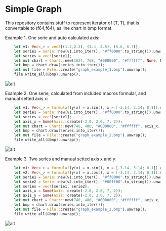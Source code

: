 # Simple Graph
This repository contains stuff to represent iterator of (T, T), that is
convertable to (f64,f64), as line chart in bmp format.

Example 1. One serie and auto calculated axis: 

```rust
    let v1: Vec<_> = vec![(1.2,2.3), (3.4, 4.5), (5.6, 6.7)];
    let serie1 = Serie::new(v1.into_iter(), "#ff0000".to_string()).unwrap();
    let series = vec![serie1];
    let mut chart = Chart::new(1024, 768, "#000000", "#ffffff", None, None).unwrap();
    let bmp = chart.draw(series.into_iter());
    let mut file = File::create("graph_example_1.bmp").unwrap();
    file.write_all(&bmp).unwrap();
```
![alt](http://serejkaaa512.github.io/Simple_Graph/graph_example_1.bmp)

Example 2. One serie, calculated from included macros formula!, 
and manual setted axis x:

```rust
    let v1: Vec<_> = formula!(y(x) = x.sin(), x = [-3.14, 3.14; 0.1]).collect();
    let serie1 = Serie::new(v1.into_iter(), "#ff0000".to_string()).unwrap();
    let series = vec![serie1];
    let axis_x = Some(Axis::create(-2.0, 2.0, 7, 2));
    let mut chart = Chart::new(740, 480, "#000000", "#ffffff", axis_x, None).unwrap();
    let bmp = chart.draw(series.into_iter());
    let mut file = File::create("graph_example_2.bmp").unwrap();
    file.write_all(&bmp).unwrap();
```

![alt](http://serejkaaa512.github.io/Simple_Graph/graph_example_2.bmp)

Example 3. Two series and manual setted axis x and y:

```rust
    let v1: Vec<_> = formula!(y(x) = x.sin(), x = [-3.14, 3.14; 0.1]).collect();
    let v2: Vec<_> = formula!(y(x) = x.cos(), x = [-3.14, 3.14; 0.1]).collect();
    let serie1 = Serie::new(v1.into_iter(), "#ff0000".to_string()).unwrap();
    let serie2 = Serie::new(v2.into_iter(), "#00ff00".to_string()).unwrap();
    let series = vec![serie1, serie2];
    let axis_x = Some(Axis::create(-2.0, 2.0, 7, 2));
    let axis_y = Some(Axis::create(-2.0, 2.0, 7, 2));
    let mut chart = Chart::new(740, 480, "#000000", "#ffffff", axis_x, axis_y).unwrap();
    let bmp = chart.draw(series.into_iter());
    let mut file = File::create("graph_example_3.bmp").unwrap();
    file.write_all(&bmp).unwrap();
```

![alt](http://serejkaaa512.github.io/Simple_Graph/graph_example_3.bmp)


